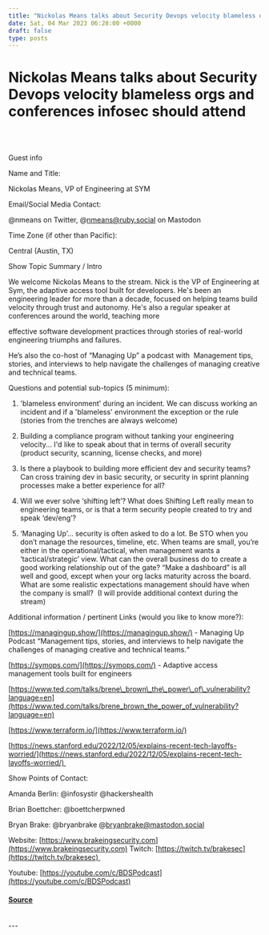 ```yaml
---
title: "Nickolas Means talks about Security Devops velocity blameless orgs and conferences infosec should attend"
date: Sat, 04 Mar 2023 06:28:00 +0000
draft: false
type: posts
---
```

# Nickolas Means talks about Security Devops velocity blameless orgs and conferences infosec should attend

<br/>

<br/>
    

Guest info

Name and Title:

Nickolas Means, VP of Engineering at SYM

Email/Social Media Contact:

@nmeans on Twitter, @nmeans@ruby.social on Mastodon

Time Zone (if other than Pacific):

Central (Austin, TX)

 

Show Topic Summary / Intro

We welcome Nickolas Means to the stream. Nick is the VP of Engineering at Sym, the adaptive access tool built for developers. He's been an engineering leader for more than a decade, focused on helping teams build velocity through trust and autonomy. He's also a regular speaker at conferences around the world, teaching more

effective software development practices through stories of real-world engineering triumphs and failures.

He’s also the co-host of “Managing Up” a podcast with  Management tips, stories, and interviews to help navigate the challenges of managing creative and technical teams.

 

Questions and potential sub-topics (5 minimum):

1.  'blameless environment' during an incident. We can discuss working an incident and if a 'blameless' environment the exception or the rule (stories from the trenches are always welcome)
    

2.  Building a compliance program without tanking your engineering velocity... I'd like to speak about that in terms of overall security (product security, scanning, license checks, and more)
    

3.  Is there a playbook to building more efficient dev and security teams? Can cross training dev in basic security, or security in sprint planning processes make a better experience for all?
    

4.  Will we ever solve ‘shifting left’? What does Shifting Left really mean to engineering teams, or is that a term security people created to try and speak ‘dev/eng’? 
    

5.  ‘Managing Up’... security is often asked to do a lot. Be STO when you don’t manage the resources, timeline, etc. When teams are small, you’re either in the operational/tactical, when management wants a ‘tactical/strategic’ view. What can the overall business do to create a good working relationship out of the gate? “Make a dashboard” is all well and good, except when your org lacks maturity across the board. What are some realistic expectations management should have when the company is small?  (I will provide additional context during the stream)
    

Additional information / pertinent Links (would you like to know more?):

[https://managingup.show/](https://managingup.show/) \- Managing Up Podcast “Management tips, stories, and interviews to help navigate the challenges of managing creative and technical teams.“

[https://symops.com/](https://symops.com/) \- Adaptive access management tools built for engineers

[https://www.ted.com/talks/brene\_brown\_the\_power\_of\_vulnerability?language=en](https://www.ted.com/talks/brene_brown_the_power_of_vulnerability?language=en)

[https://www.terraform.io/](https://www.terraform.io/)

[https://news.stanford.edu/2022/12/05/explains-recent-tech-layoffs-worried/](https://news.stanford.edu/2022/12/05/explains-recent-tech-layoffs-worried/) 

 

Show Points of Contact:

Amanda Berlin: @infosystir @hackershealth 

Brian Boettcher: @boettcherpwned

Bryan Brake: @bryanbrake @bryanbrake@mastodon.social

Website: [https://www.brakeingsecurity.com](https://www.brakeingsecurity.com) Twitch: [https://twitch.tv/brakesec](https://twitch.tv/brakesec) 

Youtube: [https://youtube.com/c/BDSPodcast](https://youtube.com/c/BDSPodcast)

#### [Source](http://brakeingsecurity.com/nickolas-means-talks-about-security-devops-velocity-blameless-orgs-and-conferences-infosec-should-attend)

<br/>
---
